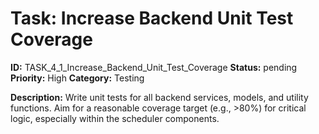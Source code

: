 # Task: Increase Backend Unit Test Coverage

**ID:** TASK_4_1_Increase_Backend_Unit_Test_Coverage
**Status:** pending
**Priority:** High
**Category:** Testing

**Description:**
Write unit tests for all backend services, models, and utility functions. Aim for a reasonable coverage target (e.g., >80%) for critical logic, especially within the scheduler components.
